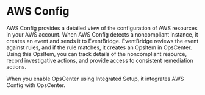 # AWS Config<a name="OpsCenter-about-AWS-config"></a>

AWS Config provides a detailed view of the configuration of AWS resources in your AWS account\. When AWS Config detects a noncompliant instance, it creates an event and sends it to EventBridge\. EventBridge reviews the event against rules, and if the rule matches, it creates an OpsItem in OpsCenter\. Using this OpsItem, you can track details of the noncompliant resource, record investigative actions, and provide access to consistent remediation actions\.

When you enable OpsCenter using Integrated Setup, it integrates AWS Config with OpsCenter\. 